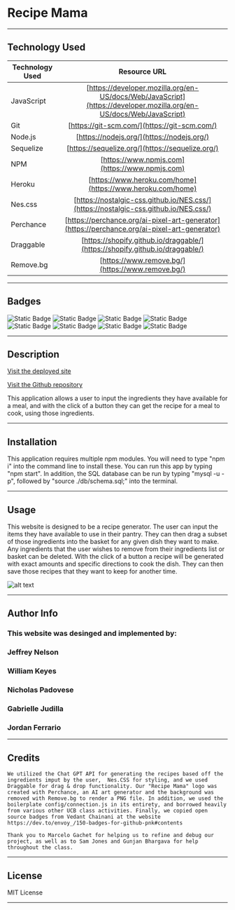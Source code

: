 # Recipe Mama

---

## Technology Used 

| Technology Used         | Resource URL           | 
| ------------- |:-------------:| 
| JavaScript     | [https://developer.mozilla.org/en-US/docs/Web/JavaScript](https://developer.mozilla.org/en-US/docs/Web/JavaScript)      |   
| Git | [https://git-scm.com/](https://git-scm.com/)     |    
| Node.js | [https://nodejs.org/](https://nodejs.org/)     |
| Sequelize | [https://sequelize.org/](https://sequelize.org/)  |
| NPM | [https://www.npmjs.com](https://www.npmjs.com)   |
| Heroku | [https://www.heroku.com/home](https://www.heroku.com/home)   |
| Nes.css | [https://nostalgic-css.github.io/NES.css/](https://nostalgic-css.github.io/NES.css/)   |
| Perchance | [https://perchance.org/ai-pixel-art-generator](https://perchance.org/ai-pixel-art-generator)   |
| Draggable | [https://shopify.github.io/draggable/](https://shopify.github.io/draggable/)   |
| Remove.bg | [https://www.remove.bg/](https://www.remove.bg/)   |



---

## Badges
![Static Badge](https://img.shields.io/badge/JavaScript-323330?style=for-the-badge&logo=javascript&logoColor=F7DF1E)
![Static Badge](https://img.shields.io/badge/Node.js-43853D?style=for-the-badge&logo=node.js&logoColor=white)
![Static Badge](https://img.shields.io/badge/License-MIT_License-blue)
![Static Badge](https://img.shields.io/badge/Express.js-404D59?style=for-the-badge)
![Static Badge](https://img.shields.io/badge/Heroku-430098?style=for-the-badge&logo=heroku&logoColor=white)
![Static Badge](https://img.shields.io/badge/sequelize-323330?style=for-the-badge&logo=sequelize&logoColor=blue)
![Static Badge](https://img.shields.io/badge/hb_HANDLEBARS-blue)
![Static Badge](https://img.shields.io/badge/GitHub-100000?style=for-the-badge&logo=github&logoColor=white)


---

## Description

[Visit the deployed site]()

[Visit the Github repository](https://github.com/gjudilla/recipe_mama)

This application allows a user to input the ingredients they have available for a meal, and with the click of a button they can get the recipe for a meal to cook, using those ingredients.

---

## Installation

This application requires multiple npm modules.  You will need to type "npm i" into the command line to install these. You can run this app by typing "npm start". In addition, the SQL database can be run by typing "mysql -u <username> -p", followed by "source ./db/schema.sql;" into the terminal.

---

## Usage

This website is designed to be a recipe generator. The user can input the items they have available to use in their pantry. They can then drag a subset of those ingredients into the basket for any given dish they want to make. Any ingredients that the user wishes to remove from their ingredients list or basket can be deleted. With the click of a button a recipe will be generated with exact amounts and specific directions to cook the dish. They can then save those recipes that they want to keep for another time.


![ alt text](./assets/recipe-mama-screenshot.png)


---

## Author Info
### This website was desinged and implemented by:

### Jeffrey Nelson
### William Keyes
### Nicholas Padovese
### Gabrielle Judilla
### Jordan Ferrario

---
## Credits

    We utilized the Chat GPT API for generating the recipes based off the ingredients imput by the user,  Nes.CSS for styling, and we used Draggable for drag & drop functionality. Our "Recipe Mama" logo was created with Perchance, an AI art generator and the background was removed with Remove.bg to render a PNG file. In addition, we used the boilerplate config/connection.js in its entirety, and borrowed heavily from various other UCB class activities. Finally, we copied open source badges from Vedant Chainani at the website https://dev.to/envoy_/150-badges-for-github-pnk#contents 

    Thank you to Marcelo Gachet for helping us to refine and debug our project, as well as to Sam Jones and Gunjan Bhargava for help throughout the class.
 
---

## License

MIT License

---

